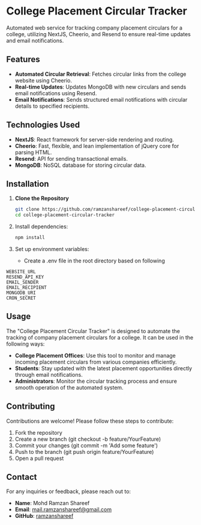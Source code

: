 # College Placement Circular Tracker

Automated web service for tracking company placement circulars for a college, utilizing NextJS, Cheerio, and Resend to ensure real-time updates and email notifications.

## Features

- **Automated Circular Retrieval**: Fetches circular links from the college website using Cheerio.
- **Real-time Updates**: Updates MongoDB with new circulars and sends email notifications using Resend.
- **Email Notifications**: Sends structured email notifications with circular details to specified recipients.

## Technologies Used

- **NextJS**: React framework for server-side rendering and routing.
- **Cheerio**: Fast, flexible, and lean implementation of jQuery core for parsing HTML.
- **Resend**: API for sending transactional emails.
- **MongoDB**: NoSQL database for storing circular data.

## Installation

1. **Clone the Repository**

   ```bash
   git clone https://github.com/ramzanshareef/college-placement-circular-tracker.git
   cd college-placement-circular-tracker
2. Install dependencies:
   ```bash
   npm install
   ```
3. Set up environment variables:
   - Create a .env file in the root directory based on following
```env
WEBSITE_URL
RESEND_API_KEY
EMAIL_SENDER
EMAIL_RECIPIENT
MONGODB_URI
CRON_SECRET
```

## Usage

The "College Placement Circular Tracker" is designed to automate the tracking of company placement circulars for a college. It can be used in the following ways:

- **College Placement Offices**: Use this tool to monitor and manage incoming placement circulars from various companies efficiently.
- **Students**: Stay updated with the latest placement opportunities directly through email notifications.
- **Administrators**: Monitor the circular tracking process and ensure smooth operation of the automated system.

## Contributing

Contributions are welcome! Please follow these steps to contribute:

1. Fork the repository
2. Create a new branch (git checkout -b feature/YourFeature)
3. Commit your changes (git commit -m 'Add some feature')
4. Push to the branch (git push origin feature/YourFeature)
5. Open a pull request

## Contact

For any inquiries or feedback, please reach out to:
- **Name**: Mohd Ramzan Shareef
- **Email**: mail.ramzanshareef@gmail.com
- **GitHub**: [ramzanshareef](https://github.com/ramzanshareef)

